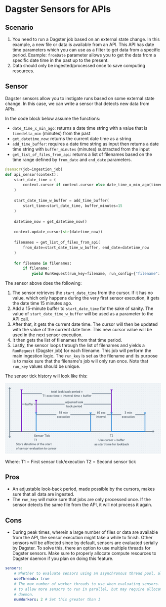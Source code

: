 # Dagster Sensors for APIs

## Scenario
1. You need to run a Dagster job based on an external state change. In this example, a new file or data is available from an API. This API has date time parameters which you can use as a filter to get data from a specific period. Example: `fromDate` parameter allows you to get the data from a specific date time in the past up to the present.
2. Data should only be ingested/processed once to save computing resources.

## Sensor
Dagster sensors allow you to instigate runs based on some external state change. In this case, we can write a sensor that detects new data from APIs.

In the code block below assume the functions:
- `date_time_x_min_ago`: returns a date time string with a value that is `timedelta_min` (minutes) from the past
- `get_datetime_now`: returns the current date time as a string
- `add_time_buffer`: requires a date time string as input then returns a date time string with `buffer_minutes` (minutes) subtracted from the input
- `get_list_of_files_from_api`: returns a list of filenames based on the time range defined by `from_date` and `end_date` parameters.

```python
@sensor(job=ingestion_job)
def api_sensor(context):
    start_date_time = (
        context.cursor if context.cursor else date_time_x_min_ago(timedelta_min=15)
    )

    start_date_time_w_buffer = add_time_buffer(
        start_time=start_date_time, buffer_minutes=15
    )

    datetime_now = get_datetime_now()

    context.update_cursor(str(datetime_now))

    filenames = get_list_of_files_from_api(
        from_date=start_date_time_w_buffer, end_date=datetime_now
    )

    for filename in filenames:
        if filename:
            yield RunRequest(run_key=filename, run_config={"filename": filename})
```

The sensor above does the following:
1. The sensor retrieves the `start_date_time` from the cursor. If it has no value, which only happens during the very first sensor execution, it gets the date time 15 minutes ago.
2. Add a 15-minute buffer to `start_date_time` for the sake of sanity. The value of `start_date_time_w_buffer` will be used as a parameter to the API call.
3. After that, it gets the current date time. The cursor will then be updated with the value of the current date time. This new cursor value will be used in the next sensor execution.
4. It then gets the list of filenames from that time period.
5. Lastly, the sensor loops through the list of filenames and yields a `RunRequest` (Dagster job) for each filename. This job will perform the main ingestion logic. The `run_key` is set as the filename and its purpose is to make sure that the filename's job will only run once. Note that `run_key` values should be unique.

The sensor tick history will look like this:

![sensor_tick_history](sensor_tick_history.PNG)

Where:
T1 = First sensor tick/execution
T2 = Second sensor tick
## Pros
- An adjustable look-back period, made possible by the cursors, makes sure that all data are ingested.
- The `run_key` will make sure that jobs are only processed once. If the sensor detects the same file from the API, it will not process it again.

## Cons
- During peak times, wherein a large number of files or data are available from the API, the sensor execution might take a while to finish. Other sensors will be affected since by default, sensors are evaluated serially by Dagster. To solve this, there an option to use multiple threads for Dagster sensors. Make sure to properly allocate compute resources to Dagster daemon if you plan on doing this feature.

```yaml
sensors:
    # Whether to evaluate sensors using an asynchronous thread pool, allowing sensors to execute in parallel.
    useThreads: true
    # The max number of worker threads to use when evaluating sensors. Can be tuned
    # to allow more sensors to run in parallel, but may require allocating more resources to the
    # daemon.
    numWorkers: 2 # Set this greater than 1

```